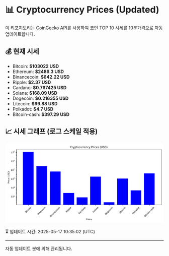 
# 📊 Cryptocurrency Prices (Updated)

이 리포지토리는 CoinGecko API를 사용하여 코인 TOP 10 시세를 10분가격으로 자동 업데이트합니다.

## 💰 현재 시세
- Bitcoin: **$103022 USD**
- Ethereum: **$2486.3 USD**
- Binancecoin: **$642.22 USD**
- Ripple: **$2.37 USD**
- Cardano: **$0.767425 USD**
- Solana: **$168.09 USD**
- Dogecoin: **$0.216355 USD**
- Litecoin: **$99.88 USD**
- Polkadot: **$4.7 USD**
- Bitcoin-cash: **$397.29 USD**

## 📈 시세 그래프 (로그 스케일 적용)
![Crypto Prices](crypto_prices.png)

⏳ 업데이트 시간: 2025-05-17 10:35:02 (UTC)

---
자동 업데이트 봇에 의해 관리됩니다.
